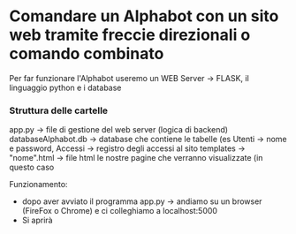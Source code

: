 # Comandare un Alphabot con un sito web tramite freccie direzionali o comando combinato

Per far funzionare l'Alphabot useremo un WEB Server -> FLASK, il linguaggio python e i database

### Struttura delle cartelle
app.py -> file di gestione del web server (logica di backend)
databaseAlphabot.db -> database che contiene le tabelle (es Utenti -> nome e password, Accessi -> registro degli accessi al sito
templates -> "nome".html -> file html le nostre pagine che verranno visualizzate (in questo caso


Funzionamento:
  - dopo aver avviato il programma app.py -> andiamo su un browser (FireFox o Chrome) e ci colleghiamo a localhost:5000
  - Si aprirà





